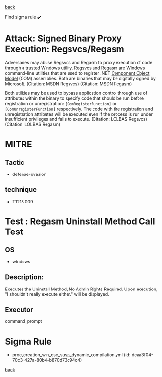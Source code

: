 
[back](../index.md)

Find sigma rule :heavy_check_mark: 

# Attack: Signed Binary Proxy Execution: Regsvcs/Regasm 

Adversaries may abuse Regsvcs and Regasm to proxy execution of code through a trusted Windows utility. Regsvcs and Regasm are Windows command-line utilities that are used to register .NET [Component Object Model](https://attack.mitre.org/techniques/T1559/001) (COM) assemblies. Both are binaries that may be digitally signed by Microsoft. (Citation: MSDN Regsvcs) (Citation: MSDN Regasm)

Both utilities may be used to bypass application control through use of attributes within the binary to specify code that should be run before registration or unregistration: <code>[ComRegisterFunction]</code> or <code>[ComUnregisterFunction]</code> respectively. The code with the registration and unregistration attributes will be executed even if the process is run under insufficient privileges and fails to execute. (Citation: LOLBAS Regsvcs)(Citation: LOLBAS Regasm)

# MITRE
## Tactic
  - defense-evasion


## technique
  - T1218.009


# Test : Regasm Uninstall Method Call Test
## OS
  - windows


## Description:
Executes the Uninstall Method, No Admin Rights Required. Upon execution, "I shouldn't really execute either." will be displayed.


## Executor
command_prompt

# Sigma Rule
 - proc_creation_win_csc_susp_dynamic_compilation.yml (id: dcaa3f04-70c3-427a-80b4-b870d73c94c4)



[back](../index.md)
